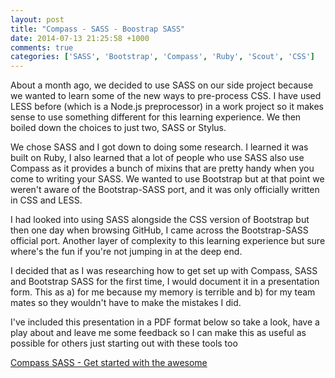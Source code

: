 ```yaml
---
layout: post
title: "Compass - SASS - Boostrap SASS"
date: 2014-07-13 21:25:58 +1000
comments: true
categories: ['SASS', 'Bootstrap', 'Compass', 'Ruby', 'Scout', 'CSS'] 
---
```


About a month ago, we decided to use SASS on our side project because we wanted to learn some of the new ways to 
pre-process CSS. I have used LESS before (which is a Node.js preprocessor) in a work project so it makes sense
to use something different for this learning experience. We then boiled down the choices to just two, SASS or Stylus. 

We chose SASS and I got down to doing some research. I learned it was built on Ruby, I also learned that a lot of people 
who use SASS also use Compass as it provides a bunch of mixins that are pretty handy when you come to writing 
your SASS. We wanted to use Bootstrap but at that point we weren't aware of the Bootstrap-SASS port, and it was only officially
written in CSS and LESS. 

I had looked into using SASS alongside the CSS version of Bootstrap but then one day when browsing GitHub, I came 
across the Bootstrap-SASS official port. 
Another layer of complexity to this learning experience but sure where's the fun if you're not jumping in at the deep end. 

I decided that as I was researching how to get set up with Compass, SASS and Bootstrap SASS for the first time,
I would document it in a presentation form. This as a) for me because my memory is terrible and b) for my team mates
so they wouldn't have to make the mistakes I did. 

I've included this presentation in a PDF format below so take a look, have a play about and leave me some feedback so
I can make this as useful as possible for others just starting out with these tools too

[Compass SASS - Get started with the awesome](../assets/pdfs/compass-sass-getting-started.pdf)
